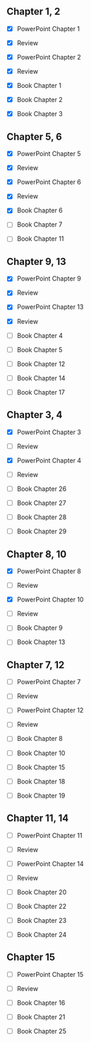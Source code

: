 ## Chapter 1, 2

- [x] PowerPoint Chapter 1
- [x] Review
- [x] PowerPoint Chapter 2
- [x] Review

- [x] Book Chapter 1
- [x] Book Chapter 2
- [x] Book Chapter 3

## Chapter 5, 6

- [x] PowerPoint Chapter 5
- [x] Review
- [x] PowerPoint Chapter 6
- [x] Review

- [x] Book Chapter 6
- [ ] Book Chapter 7
- [ ] Book Chapter 11

## Chapter 9, 13

- [x] PowerPoint Chapter 9
- [x] Review
- [x] PowerPoint Chapter 13
- [x] Review

- [ ] Book Chapter 4
- [ ] Book Chapter 5
- [ ] Book Chapter 12
- [ ] Book Chapter 14
- [ ] Book Chapter 17

## Chapter 3, 4

- [x] PowerPoint Chapter 3
- [ ] Review
- [x] PowerPoint Chapter 4
- [ ] Review

- [ ] Book Chapter 26
- [ ] Book Chapter 27
- [ ] Book Chapter 28
- [ ] Book Chapter 29

## Chapter 8, 10

- [x] PowerPoint Chapter 8
- [ ] Review
- [x] PowerPoint Chapter 10
- [ ] Review

- [ ] Book Chapter 9
- [ ] Book Chapter 13

## Chapter 7, 12

- [ ] PowerPoint Chapter 7
- [ ] Review
- [ ] PowerPoint Chapter 12
- [ ] Review

- [ ] Book Chapter 8
- [ ] Book Chapter 10
- [ ] Book Chapter 15
- [ ] Book Chapter 18
- [ ] Book Chapter 19

## Chapter 11, 14

- [ ] PowerPoint Chapter 11
- [ ] Review
- [ ] PowerPoint Chapter 14
- [ ] Review

- [ ] Book Chapter 20
- [ ] Book Chapter 22
- [ ] Book Chapter 23
- [ ] Book Chapter 24

## Chapter 15

- [ ] PowerPoint Chapter 15
- [ ] Review

- [ ] Book Chapter 16
- [ ] Book Chapter 21
- [ ] Book Chapter 25
